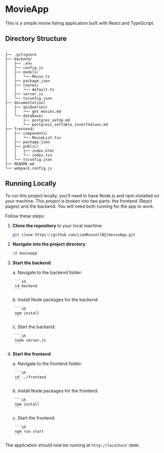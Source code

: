# MovieApp

This is a simple movie listing application built with React and TypeScript.

## Directory Structure

```
.
├── .gitignore
├── backend/
│   ├── .env
│   ├── config.js
│   ├── models/
│   │   └── Movie.ts
│   ├── package.json
│   ├── routes/
│   │   └── default.ts
│   ├── server.js
│   └── tsconfig.json
├── documentation/
│   ├── apiQueries/
│   │   └── get_movies.md
│   └── database/
│       ├── postgres_setUp.md
│       └── postgress_setTable_insertValues.md
├── frontend/
│   ├── components/
│   │   └── MovieList.tsx
│   ├── package.json
│   ├── public/
│   │   ├── index.html
│   │   └── index.tsx
│   └── tsconfig.json
├── README.md
└── webpack.config.js
```

## Running Locally

To run this project locally, you'll need to have Node.js and npm installed on your machine. This project is broken into two parts: the frontend (React pages) and the backend. You will need both running for the app to work.

Follow these steps:

1. **Clone the repository** to your local machine:

    ```sh
    git clone https://github.com/LiamRussellNZ/movieApp.git
    ```

2. **Navigate into the project directory**:

    ```sh
    cd movieapp
    ```

3. **Start the backend**:

    a. Navigate to the backend folder:

        ```sh
        cd backend
        ```

    b. Install Node packages for the backend:

        ```sh  
        npm install
        ```

    c. Start the backend:

        ```sh  
        node server.js
        ```

4. **Start the frontend**:

    a. Navigate to the frontend folder:

        ```sh
        cd ../frontend
        ```

    b. Install Node packages for the frontend:

        ```sh  
        npm install
        ```

    c. Start the frontend:

        ```sh  
        npm run start
        ```

The application should now be running at `http://localhost:8080`.
